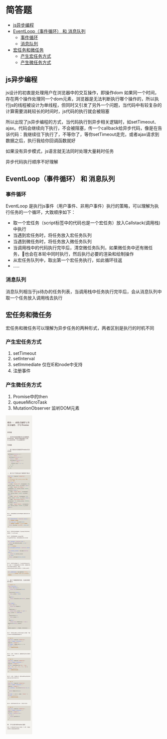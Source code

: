 # 简答题

<!-- TOC -->

- [js异步编程](#js异步编程)
- [EventLoop（事件循环） 和 消息队列](#eventloop事件循环-和-消息队列)
  - [事件循环](#事件循环)
  - [消息队列](#消息队列)
- [宏任务和微任务](#宏任务和微任务)
  - [产生宏任务方式](#产生宏任务方式)
  - [产生微任务方式](#产生微任务方式)

<!-- /TOC -->

## js异步编程

js设计的初衷是处理用户在浏览器中的交互操作，即操作dom
如果同一个时间，存在两个操作处理同一个dom元素，浏览器是无法判断执行哪个操作的，所以执行js的线程被设计为单线程，但同时又引发了另外一个问题，当代码中有较复杂的计算需要消耗较长的时间时，js代码的执行就会被阻塞

所以出现了js异步编程的方式，当代码执行到异步相关逻辑时，如setTimeout、ajax。代码会继续向下执行，不会被阻塞，传一个callback给异步代码，像是在告诉代码：我继续往下执行了，不等你了，等你setTimeout走完，或者ajax请求到数据之后，执行我给你回调函数就好

如果没有异步模式，js语言就无法同时处理大量耗时任务

异步代码执行顺序不好理解

## EventLoop（事件循环） 和 消息队列

### 事件循环

EventLoop 是执行js事件（用户事件、非用户事件）执行的策略，可以理解为执行任务的一个循环，大致顺序如下：

- 取一个宏任务（script标签中的代码也是一个宏任务）放入Callstack(调用栈)中执行
- 当遇到宏任务时，将任务放入宏任务队列
- 当遇到微任务时，将任务放入微任务队列
- 当调用栈中的代码执行完毕后，清空微任务队列，如果微任务中还有微任务，也会在本轮中同时执行，然后执行必要的渲染和绘制操作
- 从宏任务队列中，取出第一个宏任务执行，如此循环往返
- .....

### 消息队列

消息队列相当于js待办的任务列表，当调用栈中任务执行完毕后，会从消息队列中取一个任务放入调用栈去执行

## 宏任务和微任务

宏任务和微任务可以理解为异步任务的两种形式，两者区别是执行的时机不同

### 产生宏任务方式

1. setTimeout
2. setInterval
3. setImmediate 仅在IE和node中支持
4. 注册事件

### 产生微任务方式

1. Promise中的then
2. queueMicroTask
3. MutationObserver 监听DOM元素

![作业](2020-09-12-16-07-22.png)
